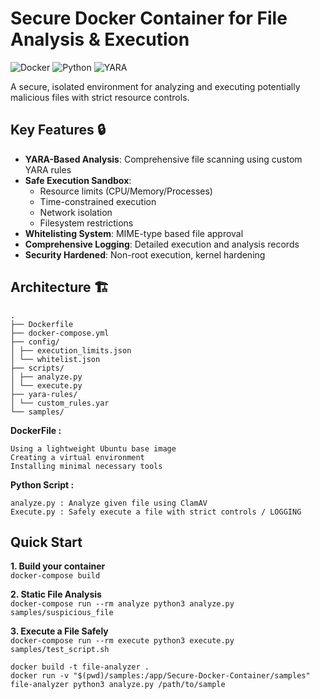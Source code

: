 # Secure Docker Container for File Analysis & Execution  

![Docker](https://img.shields.io/badge/Docker-2CA5E0?style=for-the-badge&logo=docker&logoColor=white)
![Python](https://img.shields.io/badge/Python-3776AB?style=for-the-badge&logo=python&logoColor=white)
![YARA](https://img.shields.io/badge/YARA-220000?style=for-the-badge)

A secure, isolated environment for analyzing and executing potentially malicious files with strict resource controls.

## Key Features 🔒
- **YARA-Based Analysis**: Comprehensive file scanning using custom YARA rules
- **Safe Execution Sandbox**: 
  - Resource limits (CPU/Memory/Processes)
  - Time-constrained execution
  - Network isolation
  - Filesystem restrictions
- **Whitelisting System**: MIME-type based file approval
- **Comprehensive Logging**: Detailed execution and analysis records
- **Security Hardened**: Non-root execution, kernel hardening

## Architecture 🏗 
```
.
├── Dockerfile
├── docker-compose.yml
├── config/
│ ├── execution_limits.json
│ └── whitelist.json
├── scripts/
│ ├── analyze.py
│ └── execute.py
├── yara-rules/
│ └── custom_rules.yar
└── samples/
```


**DockerFile :**
```
Using a lightweight Ubuntu base image
Creating a virtual environment
Installing minimal necessary tools
```

**Python Script :**

  ```
  analyze.py : Analyze given file using ClamAV
  Execute.py : Safely execute a file with strict controls / LOGGING
  ```




## Quick Start 

**1. Build your container**     
`docker-compose build`     

**2. Static  File Analysis**     
`docker-compose run --rm analyze python3 analyze.py samples/suspicious_file`     

**3. Execute a File Safely**      
`docker-compose run --rm execute python3 execute.py samples/test_script.sh`



`docker build -t file-analyzer .`  
`docker run -v "$(pwd)/samples:/app/Secure-Docker-Container/samples" file-analyzer python3 analyze.py /path/to/sample`
